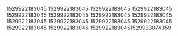 1529922183045
1529922183045
1529922183045
1529922183045
1529922183045
1529922183045
1529922183045
1529922183045
1529922183045
1529922183045
1529922183045
1529922183045
1529922183045
1529922183045
15299221830451529933074359